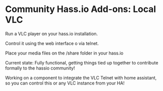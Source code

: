 # Community Hass.io Add-ons: Local VLC

Run a VLC player on your hass.io installation.

Control it using the web interface o via telnet.

Place your media files on the /share folder in your hass.io

Current state: Fully functional, getting things tied up together to contribute formally to the hassio community!

Working on a component to integrate the VLC Telnet with home assistant, so you can control this or any VLC instance from your HA!